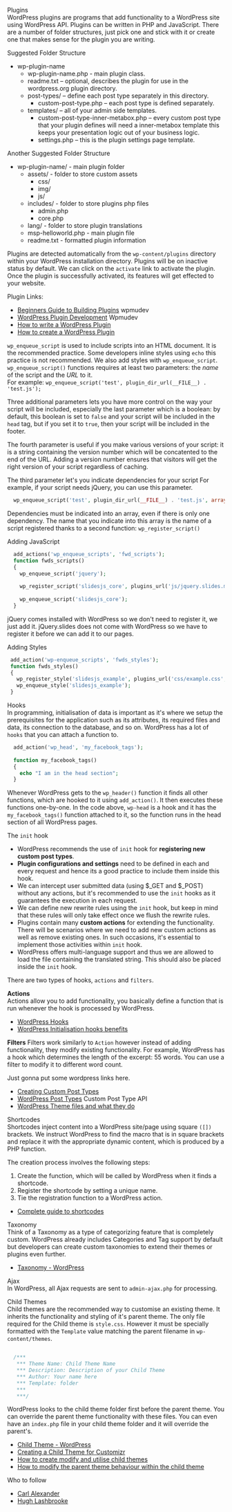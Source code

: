 Plugins  
WordPress plugins are programs that add functionality to a WordPress site using WordPress API. Plugins can be written in PHP and JavaScript. There are a number of folder structures, just pick one and stick with it or create one that makes sense for the plugin you are writing.     

Suggested Folder Structure  
* wp-plugin-name
  * wp-plugin-name.php - main plugin class.
  * readme.txt – optional, describes the plugin for use in the wordpress.org plugin directory.
  * post-types/ – define each post type separately in this directory.
    * custom-post-type.php – each post type is defined separately.
  * templates/ – all of your admin side templates.
    * custom-post-type-inner-metabox.php – every custom post type that your plugin defines will need a inner-metabox template this keeps your presentation logic out of your business logic.
    * settings.php – this is the plugin settings page template.
  
Another Suggested Folder Structure
* wp-plugin-name/ - main plugin folder
  * assets/ - folder to store custom assets  
    * css/
    * img/
    * js/
  * includes/ - folder to store plugins php files   
    * admin.php
    * core.php  
  * lang/ - folder to store plugin translations 
  * msp-helloworld.php - main plugin file  
  * readme.txt  - formatted plugin information  

Plugins are detected automatically from the `wp-content/plugins` directory within your WordPress installation directory. Plugins will be on inactive status by default. We can click on the `activate` link to activate the plugin. Once the plugin is successfully activated, its features will get effected to your website.   

Plugin Links:  
* [Beginners Guide to Building Plugins](https://premium.wpmudev.org/blog/wordpress-development-beginners-building-plugins/) wpmudev  
* [WordPress Plugin Development](https://premium.wpmudev.org/blog/wordpress-plugin-development-guide/) Wpmudev  
* [How to write a WordPress Plugin](http://www.yaconiello.com/blog/how-to-write-wordpress-plugin/)
* [How to create a WordPress Plugin](https://www.elegantthemes.com/blog/tips-tricks/how-to-create-a-wordpress-plugin)  

`wp_enqueue_script` is used to include scripts into an HTML document. It is the recommended practice. Some developers inline styles using `echo` this practice is not recommended. We also add styles with `wp_enqueue_script`.   
`wp_enqueue_script()` functions requires at least two parameters: the _name_ of the script and the _URL_ to it.  
For example: `wp_enqueue_script('test', plugin_dir_url(__FILE__) . 'test.js');`

Three additional parameters lets you have more control on the way your script will be included, especially the last parameter which is a boolean: by default, this boolean is set to `false` and your script will be included in the `head` tag, but if you set it to `true`, then your script will be included in the footer.

The fourth parameter is useful if you make various versions of your script: it is a string containing the version number which will be concatented to the end of the URL. Adding a version number ensures that visitors will get the right version of your script regardless of caching.

The third parameter let's you indicate dependencies for your script For example, if your script needs jQuery, you can use this parameter.

```php 
  wp_enqueue_script('test', plugin_dir_url(__FILE__) . 'test.js', array('jquery')); 
```

Dependencies must be indicated into an array, even if there is only one dependency. The name that you indicate into this array is the name of a script registered thanks to a second function: `wp_register_script()`

Adding JavaScript

```php
  add_actions('wp_enqueue_scripts', 'fwd_scripts');
  function fwds_scripts()
  {
    wp_enqueue_script('jquery');
    
    wp_register_script('slidesjs_core', plugins_url('js/jquery.slides.min.js',__FILE__), array("jquery"));
    
    wp_enqueue_script('slidesjs_core');
  }
```

jQuery comes installed with WordPress so we don't need to register it, we just add it. jQuery.slides does not come with WordPress so we have to register it before we can add it to our pages.

Adding Styles

```php
 add_action('wp-enqueue_scripts', 'fwds_styles');
 function fwds_styles()
 {
   wp_register_style('slidesjs_example', plugins_url('css/example.css', __FILE__));
   wp_enqueue_style('slidesjs_example');
 }
```

Hooks  
In programming, initialisation of data is important as it's where we setup the prerequisites for the application such as its attributes, its required files and data, its connection to the database, and so on. WordPress has a lot of `hooks` that you can attach a function to. 

```php
  add_action('wp_head', 'my_facebook_tags');
  
  function my_facebook_tags()
  {
    echo "I am in the head section";
  }
```

Whenever WordPress gets to the `wp_header()` function it finds all other functions, which are hooked to it using `add_action()`. It then executes these functions one-by-one. In the code above, `wp-head` is a hook and it has the `my_facebook_tags()` function attached to it, so the function runs in the head section of all WordPress pages.

The `init` hook
* WordPress recommends the use of `init` hook for **registering new custom post types**.
* **Plugin configurations and settings** need to be defined in each and every request and hence its a good practice to include them inside this hook.
* We can intercept user submitted data (using $_GET and $_POST) without any actions, but it's recommended to use the `init` hooks as it guarantees the execution in each request.
* We can define new rewrite rules using the `init` hook, but keep in mind that these rules will only take effect once we flush the rewrite rules.
* Plugins contain many **custom actions** for extending the functionality. There will be scenarios where we need to add new custom actions as well as remove existing ones. In such occasions, it's essential to implement those activities within `init` hook.
* WordPress offers multi-language support and thus we are allowed to load the file containing the translated string. This should also be placed inside the `init` hook.


There are two types of hooks, `actions` and `filters`. 

**Actions**  
Actions allow you to add functionality, you basically define a function that is run whenever the hook is processed by WordPress.

* [WordPress Hooks](https://premium.wpmudev.org/blog/wordpress-hooks/)
* [WordPress Initialisation hooks benefits](https://code.tutsplus.com/articles/wordpress-initialization-hooks-benefits-and-common-mistakes--wp-34427)  

**Filters**
Filters work similarly to `Action` however instead of adding functionality, they modify existing functionality. For example, WordPress has a hook which determines the length of the excerpt: 55 words. You can use a filter to modify it to different word count.


Just gonna put some wordpress links here.
* [Creating Custom Post Types](https://www.elegantthemes.com/blog/tips-tricks/creating-custom-post-types-in-wordpress) 
* [WordPress Post Types](https://codex.wordpress.org/Post_Types) Custom Post Type API  
* [WordPress Theme files and what they do](https://www.doitwithwp.com/rundown-wordpress-theme-files-what-they-do/)

Shortcodes  
Shortcodes inject content into a WordPress site/page using square `([])` brackets. We instruct WordPress to find the macro that is in square brackets and replace it with the appropriate dynamic content, which is produced by a PHP function.

The creation process involves the following steps:
1. Create the function, which will be called by WordPress when it finds a shortcode.
2. Register the shortcode by setting a unique name.
3. Tie the registration function to a WordPress action.

* [Complete guide to shortcodes](https://www.smashingmagazine.com/2012/05/wordpress-shortcodes-complete-guide/)

Taxonomy  
Think of a Taxonomy as a type of categorizing feature that is completely custom. WordPress already includes Categories and Tag support by default but developers can create custom taxonomies to extend their themes or plugins even further.
* [Taxonomy - WordPress](https://codex.wordpress.org/Taxonomies)  

Ajax  
In WordPress, all Ajax requests are sent to `admin-ajax.php` for processing.

Child Themes       
Child themes are the recommended way to customise an existing theme. It inherits the functionality and styling of it's parent theme. The only file required for the Child theme is `style.css`. However it must be specially formatted with the `Template` value matching the parent filename in `wp-content/themes`.

```css

  /***
   *** Theme Name: Child Theme Name
   *** Description: Description of your Child Theme
   *** Author: Your name here
   *** Template: folder
   ***
   ***/
```
WordPress looks to the child theme folder first before the parent theme. You can override the parent theme functionality with these files. You can even have an `index.php` file in your child theme folder and it will override the parent's.  
* [Child Theme - WordPress](https://codex.wordpress.org/Child_Themes)  
* [Creating a Child Theme for Customizr](http://docs.presscustomizr.com/article/24-creating-a-child-theme-for-customizr)  
* [How to create modify and utilise child themes](https://www.doitwithwp.com/what-why-how-child-themes-wordpress/)
* [How to modify the parent theme behaviour within the child theme](https://code.tutsplus.com/articles/how-to-modify-the-parent-theme-behavior-within-the-child-theme--wp-31006)  

Who to follow
* [Carl Alexander](https://carlalexander.ca)
* [Hugh Lashbrooke](https://hughlashbrooke.com/)
